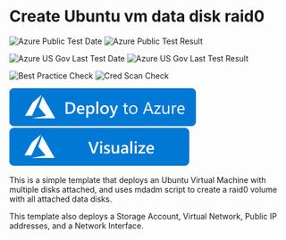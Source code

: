 # Create Ubuntu vm data disk raid0

![Azure Public Test Date](https://azurequickstartsservice.blob.core.windows.net/badges/diskraid-ubuntu-vm/PublicLastTestDate.svg)
![Azure Public Test Result](https://azurequickstartsservice.blob.core.windows.net/badges/diskraid-ubuntu-vm/PublicDeployment.svg)

![Azure US Gov Last Test Date](https://azurequickstartsservice.blob.core.windows.net/badges/diskraid-ubuntu-vm/FairfaxLastTestDate.svg)
![Azure US Gov Last Test Result](https://azurequickstartsservice.blob.core.windows.net/badges/diskraid-ubuntu-vm/FairfaxDeployment.svg)

![Best Practice Check](https://azurequickstartsservice.blob.core.windows.net/badges/diskraid-ubuntu-vm/BestPracticeResult.svg)
![Cred Scan Check](https://azurequickstartsservice.blob.core.windows.net/badges/diskraid-ubuntu-vm/CredScanResult.svg)

[![Deploy To Azure](https://raw.githubusercontent.com/Azure/azure-quickstart-templates/master/1-CONTRIBUTION-GUIDE/images/deploytoazure.svg?sanitize=true)]("https://portal.azure.com/#create/Microsoft.Template/uri/https%3A%2F%2Fraw.githubusercontent.com%2FAzure%2Fazure-quickstart-templates%2Fmaster%2Fdiskraid-ubuntu-vm%2Fazuredeploy.json")  [![Visualize](https://raw.githubusercontent.com/Azure/azure-quickstart-templates/master/1-CONTRIBUTION-GUIDE/images/visualizebutton.svg?sanitize=true)]("http://armviz.io/#/?load=https%3A%2F%2Fraw.githubusercontent.com%2FAzure%2Fazure-quickstart-templates%2Fmaster%2Fdiskraid-ubuntu-vm%2Fazuredeploy.json")

This is a simple template that deploys an Ubuntu Virtual Machine with multiple disks attached, and uses mdadm script to create a raid0 volume with all attached data disks.

This template also deploys a Storage Account, Virtual Network, Public IP addresses, and a Network Interface.



